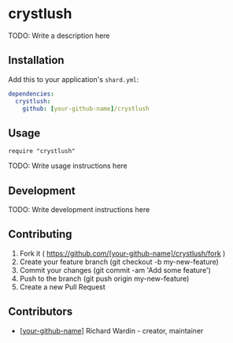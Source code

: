 # crystlush

TODO: Write a description here

## Installation

Add this to your application's `shard.yml`:

```yaml
dependencies:
  crystlush:
    github: [your-github-name]/crystlush
```

## Usage

```crystal
require "crystlush"
```

TODO: Write usage instructions here

## Development

TODO: Write development instructions here

## Contributing

1. Fork it ( https://github.com/[your-github-name]/crystlush/fork )
2. Create your feature branch (git checkout -b my-new-feature)
3. Commit your changes (git commit -am 'Add some feature')
4. Push to the branch (git push origin my-new-feature)
5. Create a new Pull Request

## Contributors

- [[your-github-name]](https://github.com/[your-github-name]) Richard Wardin - creator, maintainer
